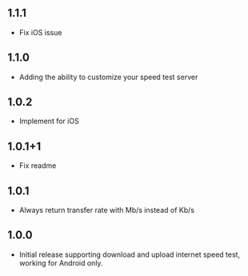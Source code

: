 ## 1.1.1

* Fix iOS issue

## 1.1.0

* Adding the ability to customize your speed test server

## 1.0.2

* Implement for iOS


## 1.0.1+1

* Fix readme


## 1.0.1

* Always return transfer rate with Mb/s instead of Kb/s


## 1.0.0

* Initial release supporting download and upload internet speed test, working for Android only.

